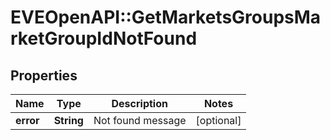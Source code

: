 # EVEOpenAPI::GetMarketsGroupsMarketGroupIdNotFound

## Properties
Name | Type | Description | Notes
------------ | ------------- | ------------- | -------------
**error** | **String** | Not found message | [optional] 


